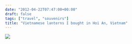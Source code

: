 ```yaml
---
date: "2012-04-22T07:47:00+00:00"
draft: false
tags: ["travel", "souvenirs"]
title: "Vietnamese lanterns I bought in Hoi An, Vietnam"
---
```

![](/img/2012-04-22-photo-post/38bd7d8ed3a9581883893137eb46c93fa288566451b8be8e9005416d23a724a1.jpg)
